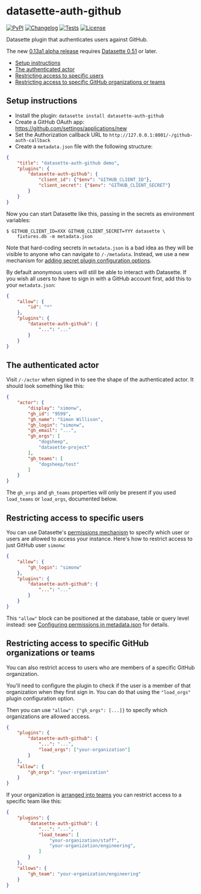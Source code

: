 # datasette-auth-github

[![PyPI](https://img.shields.io/pypi/v/datasette-auth-github.svg)](https://pypi.org/project/datasette-auth-github/)
[![Changelog](https://img.shields.io/github/v/release/simonw/datasette-auth-github?include_prereleases&label=changelog)](https://github.com/simonw/datasette-auth-github/releases)
[![Tests](https://github.com/simonw/datasette-auth-github/workflows/Test/badge.svg)](https://github.com/simonw/datasette-auth-github/actions?query=workflow%3ATest)
[![License](https://img.shields.io/badge/license-Apache%202.0-blue.svg)](https://github.com/simonw/datasette-auth-github/blob/main/LICENSE)

Datasette plugin that authenticates users against GitHub.

The new [0.13a1 alpha release](https://github.com/simonw/datasette-auth-github/releases/tag/0.13a0) requires [Datasette 0.51](https://datasette.readthedocs.io/en/latest/changelog.html#v0-51) or later.

<!-- toc -->

- [Setup instructions](#setup-instructions)
- [The authenticated actor](#the-authenticated-actor)
- [Restricting access to specific users](#restricting-access-to-specific-users)
- [Restricting access to specific GitHub organizations or teams](#restricting-access-to-specific-github-organizations-or-teams)

<!-- tocstop -->

## Setup instructions

* Install the plugin: `datasette install datasette-auth-github`
* Create a GitHub OAuth app: https://github.com/settings/applications/new
* Set the Authorization callback URL to `http://127.0.0.1:8001/-/github-auth-callback`
* Create a `metadata.json` file with the following structure:

```json
{
    "title": "datasette-auth-github demo",
    "plugins": {
        "datasette-auth-github": {
            "client_id": {"$env": "GITHUB_CLIENT_ID"},
            "client_secret": {"$env": "GITHUB_CLIENT_SECRET"}
        }
    }
}
```

Now you can start Datasette like this, passing in the secrets as environment variables:

    $ GITHUB_CLIENT_ID=XXX GITHUB_CLIENT_SECRET=YYY datasette \
        fixtures.db -m metadata.json

Note that hard-coding secrets in `metadata.json` is a bad idea as they will be visible to anyone who can navigate to `/-/metadata`. Instead, we use a new mechanism for [adding secret plugin configuration options](https://datasette.readthedocs.io/en/latest/plugins.html#secret-configuration-values).

By default anonymous users will still be able to interact with Datasette. If you wish all users to have to sign in with a GitHub account first, add this to your ``metadata.json``:

```json
{
    "allow": {
        "id": "*"
    },
    "plugins": {
        "datasette-auth-github": {
            "...": "..."
        }
    }
}
```
## The authenticated actor

Visit `/-/actor` when signed in to see the shape of the authenticated actor. It should look something like this:

```json
{
    "actor": {
        "display": "simonw",
        "gh_id": "9599",
        "gh_name": "Simon Willison",
        "gh_login": "simonw",
        "gh_email": "...",
        "gh_orgs": [
            "dogsheep",
            "datasette-project"
        ],
        "gh_teams": [
            "dogsheep/test"
        ]
    }
}
```

The `gh_orgs` and `gh_teams` properties will only be present if you used `load_teams` or `load_orgs`, documented below.

## Restricting access to specific users

You can use Datasette's [permissions mechanism](https://datasette.readthedocs.io/en/stable/authentication.html) to specify which user or users are allowed to access your instance. Here's how to restrict access to just GitHub user `simonw`:

```json
{
    "allow": {
        "gh_login": "simonw"
    },
    "plugins": {
        "datasette-auth-github": {
            "...": "..."
        }
    }
}
```

This `"allow"` block can be positioned at the database, table or query level instead: see [Configuring permissions in metadata.json](https://datasette.readthedocs.io/en/stable/authentication.html#configuring-permissions-in-metadata-json) for details.

## Restricting access to specific GitHub organizations or teams

You can also restrict access to users who are members of a specific GitHub organization.

You'll need to configure the plugin to check if the user is a member of that organization when they first sign in. You can do that using the `"load_orgs"` plugin configuration option.

Then you can use `"allow": {"gh_orgs": [...]}` to specify which organizations are allowed access.

```json
{
    "plugins": {
        "datasette-auth-github": {
            "...": "...",
            "load_orgs": ["your-organization"]
        }
    },
    "allow": {
        "gh_orgs": "your-organization"
    }
}
```

If your organization is [arranged into teams](https://help.github.com/en/articles/organizing-members-into-teams) you can restrict access to a specific team like this:

```json
{
    "plugins": {
        "datasette-auth-github": {
            "...": "...",
            "load_teams": [
                "your-organization/staff",
                "your-organization/engineering",
            ]
        }
    },
    "allows": {
        "gh_team": "your-organization/engineering"
    }
}
```
